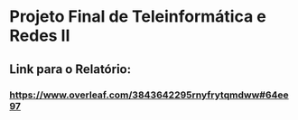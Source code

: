 # Projeto Final de Teleinformática e Redes II
## Link para o Relatório: 
### https://www.overleaf.com/3843642295rnyfrytqmdww#64ee97
